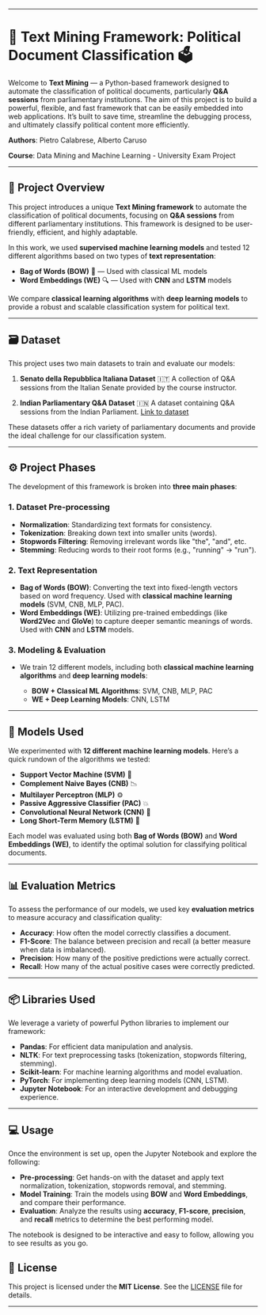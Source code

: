 
---
# 🚀 **Text Mining Framework: Political Document Classification** 🗳️

Welcome to **Text Mining** — a Python-based framework designed to automate the classification of political documents, particularly **Q\&A sessions** from parliamentary institutions. The aim of this project is to build a powerful, flexible, and fast framework that can be easily embedded into web applications. It’s built to save time, streamline the debugging process, and ultimately classify political content more efficiently.

**Authors**: Pietro Calabrese, Alberto Caruso

**Course**: Data Mining and Machine Learning - University Exam Project

---


## 📜 **Project Overview**

This project introduces a unique **Text Mining framework** to automate the classification of political documents, focusing on **Q\&A sessions** from different parliamentary institutions. This framework is designed to be user-friendly, efficient, and highly adaptable.

In this work, we used **supervised machine learning models** and tested 12 different algorithms based on two types of **text representation**:

* **Bag of Words (BOW)** 🧠 — Used with classical ML models
* **Word Embeddings (WE)** 🔍 — Used with **CNN** and **LSTM** models

We compare **classical learning algorithms** with **deep learning models** to provide a robust and scalable classification system for political text.

---

## 🗃️ **Dataset**

This project uses two main datasets to train and evaluate our models:

1. **Senato della Repubblica Italiana Dataset** 🇮🇹
   A collection of Q\&A sessions from the Italian Senate provided by the course instructor.

2. **Indian Parliamentary Q\&A Dataset** 🇮🇳
   A dataset containing Q\&A sessions from the Indian Parliament. [Link to dataset](#)

These datasets offer a rich variety of parliamentary documents and provide the ideal challenge for our classification system.

---

## ⚙️ **Project Phases**

The development of this framework is broken into **three main phases**:

### 1. **Dataset Pre-processing**

* **Normalization**: Standardizing text formats for consistency.
* **Tokenization**: Breaking down text into smaller units (words).
* **Stopwords Filtering**: Removing irrelevant words like "the", "and", etc.
* **Stemming**: Reducing words to their root forms (e.g., "running" → "run").

### 2. **Text Representation**

* **Bag of Words (BOW)**: Converting the text into fixed-length vectors based on word frequency. Used with **classical machine learning models** (SVM, CNB, MLP, PAC).
* **Word Embeddings (WE)**: Utilizing pre-trained embeddings (like **Word2Vec** and **GloVe**) to capture deeper semantic meanings of words. Used with **CNN** and **LSTM** models.

### 3. **Modeling & Evaluation**

* We train 12 different models, including both **classical machine learning algorithms** and **deep learning models**:

  * **BOW + Classical ML Algorithms**: SVM, CNB, MLP, PAC
  * **WE + Deep Learning Models**: CNN, LSTM

---

## 🧠 **Models Used**

We experimented with **12 different machine learning models**. Here’s a quick rundown of the algorithms we tested:

* **Support Vector Machine (SVM)** 🧳
* **Complement Naive Bayes (CNB)** 📉
* **Multilayer Perceptron (MLP)** ⚙️
* **Passive Aggressive Classifier (PAC)** 💥
* **Convolutional Neural Network (CNN)** 🧠
* **Long Short-Term Memory (LSTM)** 📡

Each model was evaluated using both **Bag of Words (BOW)** and **Word Embeddings (WE)**, to identify the optimal solution for classifying political documents.

---

## 📊 **Evaluation Metrics**

To assess the performance of our models, we used key **evaluation metrics** to measure accuracy and classification quality:

* **Accuracy**: How often the model correctly classifies a document.
* **F1-Score**: The balance between precision and recall (a better measure when data is imbalanced).
* **Precision**: How many of the positive predictions were actually correct.
* **Recall**: How many of the actual positive cases were correctly predicted.

---

## 📦 **Libraries Used**

We leverage a variety of powerful Python libraries to implement our framework:

* **Pandas**: For efficient data manipulation and analysis.
* **NLTK**: For text preprocessing tasks (tokenization, stopwords filtering, stemming).
* **Scikit-learn**: For machine learning algorithms and model evaluation.
* **PyTorch**: For implementing deep learning models (CNN, LSTM).
* **Jupyter Notebook**: For an interactive development and debugging experience.
  
---

## 💻 **Usage**

Once the environment is set up, open the Jupyter Notebook and explore the following:

* **Pre-processing**: Get hands-on with the dataset and apply text normalization, tokenization, stopwords removal, and stemming.
* **Model Training**: Train the models using **BOW** and **Word Embeddings**, and compare their performance.
* **Evaluation**: Analyze the results using **accuracy**, **F1-score**, **precision**, and **recall** metrics to determine the best performing model.

The notebook is designed to be interactive and easy to follow, allowing you to see results as you go.


## 📝 **License**

This project is licensed under the **MIT License**. See the [LICENSE](LICENSE) file for details.

---
